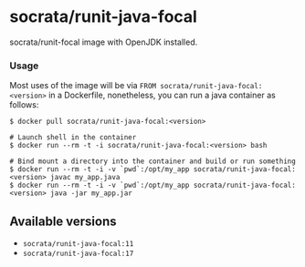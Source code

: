 socrata/runit-java-focal
====================

socrata/runit-focal image with OpenJDK installed.

### Usage

Most uses of the image will be via `FROM socrata/runit-java-focal:<version>` in a Dockerfile, nonetheless, you can run a java container as follows:

    $ docker pull socrata/runit-java-focal:<version>

    # Launch shell in the container
    $ docker run --rm -t -i socrata/runit-java-focal:<version> bash

    # Bind mount a directory into the container and build or run something
    $ docker run --rm -t -i -v `pwd`:/opt/my_app socrata/runit-java-focal:<version> javac my_app.java
    $ docker run --rm -t -i -v `pwd`:/opt/my_app socrata/runit-java-focal:<version> java -jar my_app.jar

## Available versions

- `socrata/runit-java-focal:11`
- `socrata/runit-java-focal:17`
